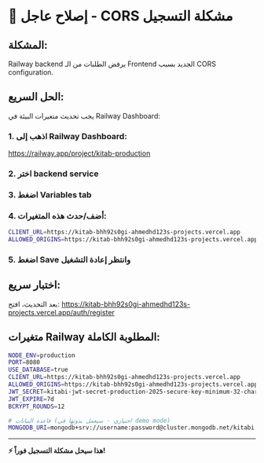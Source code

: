 # 🚨 إصلاح عاجل - CORS مشكلة التسجيل

## المشكلة:
Railway backend يرفض الطلبات من الـ Frontend الجديد بسبب CORS configuration.

## الحل السريع:
يجب تحديث متغيرات البيئة في Railway Dashboard:

### 1. اذهب إلى Railway Dashboard:
https://railway.app/project/kitab-production

### 2. اختر backend service

### 3. اضغط Variables tab

### 4. أضف/حدث هذه المتغيرات:

```bash
CLIENT_URL=https://kitab-bhh92s0gi-ahmedhd123s-projects.vercel.app
ALLOWED_ORIGINS=https://kitab-bhh92s0gi-ahmedhd123s-projects.vercel.app,https://kitab-8vj807i0v-ahmedhd123s-projects.vercel.app,https://vercel.app,https://localhost:3000
```

### 5. اضغط Save وانتظر إعادة التشغيل

## اختبار سريع:
بعد التحديث، افتح:
https://kitab-bhh92s0gi-ahmedhd123s-projects.vercel.app/auth/register

## متغيرات Railway المطلوبة الكاملة:
```bash
NODE_ENV=production
PORT=8080
USE_DATABASE=true
CLIENT_URL=https://kitab-bhh92s0gi-ahmedhd123s-projects.vercel.app
ALLOWED_ORIGINS=https://kitab-bhh92s0gi-ahmedhd123s-projects.vercel.app,https://kitab-8vj807i0v-ahmedhd123s-projects.vercel.app,https://vercel.app
JWT_SECRET=kitabi-jwt-secret-production-2025-secure-key-minimum-32-characters
JWT_EXPIRE=7d
BCRYPT_ROUNDS=12

# قاعدة البيانات (اختياري - سيعمل بدونها في demo mode)
MONGODB_URI=mongodb+srv://username:password@cluster.mongodb.net/kitabi
```

---
**⚡ هذا سيحل مشكلة التسجيل فوراً!**

